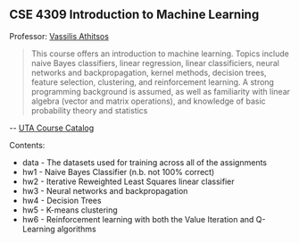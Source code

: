 CSE 4309 Introduction to Machine Learning
---

Professor: [Vassilis Athitsos](http://vlm1.uta.edu/~athitsos/)

>This course offers an introduction to machine learning. Topics include naive 
>Bayes classifiers, linear regression, linear classificiers, neural networks 
>and backpropagation, kernel methods, decision trees, feature selection, 
>clustering, and reinforcement learning. A strong programming background is 
>assumed, as well as familiarity with linear algebra (vector and matrix 
>operations), and knowledge of basic probability theory and statistics

-- [UTA Course Catalog](http://catalog.uta.edu/coursedescriptions/cse/)

Contents:  
- data - The datasets used for training across all of the assignments
- hw1 - Naive Bayes Classifier (n.b. not 100% correct)
- hw2 - Iterative Reweighted Least Squares linear classifier
- hw3 - Neural networks and backpropagation
- hw4 - Decision Trees
- hw5 - K-means clustering 
- hw6 - Reinforcement learning with both the Value Iteration and Q-Learning algorithms
